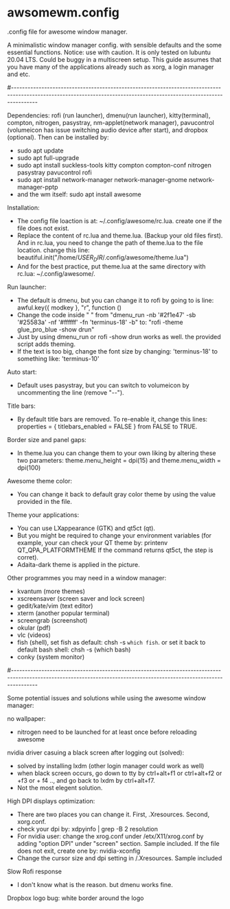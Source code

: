 # awsomewm.config

.config file for awesome window manager.

A minimalistic window manager config. with sensible defaults and the some essential functions.
Notice: use with caution. It is only tested on lubuntu 20.04 LTS. Could be buggy in a multiscreen setup. 
This guide assumes that you have many of the applications already such as xorg, a login manager and etc. 

#---------------------------------------------------------------------------------------------------------------------------------------------------------------------

Dependencies: rofi (run launcher), dmenu(run launcher), kitty(terminal), compton, nitrogen, pasystray, nm-applet(network manager), pavucontrol (volumeicon has issue switching audio device after start), and dropbox (optional). Then can be installed by: 
- sudo apt update
- sudo apt full-upgrade
- sudo apt install suckless-tools kitty compton compton-conf nitrogen pasystray pavucontrol rofi
- sudo apt install network-manager network-manager-gnome network-manager-pptp
- and the wm itself: sudo apt install awesome

Installation: 
- The config file loaction is at: ~/.config/awesome/rc.lua. create one if the file does not exist. 
- Replace the content of rc.lua and theme.lua. (Backup your old files first). And in rc.lua, you need to change the path of theme.lua to the file location. change this line: beautiful.init("/home/$USER_DIR$/.config/awesome/theme.lua")
- And for the best practice, put theme.lua at the same directory with rc.lua: ~/.config/awesome/. 

Run launcher:
- The default is dmenu, but you can change it to rofi by going to is line: awful.key({ modkey },            "r",     function ()
- Change the code inside " " from "dmenu_run -nb '#2f1e47' -sb '#25583a' -nf '#ffffff' -fn 'terminus-18' -b" to: "rofi -theme glue_pro_blue -show drun"
- Just by using dmenu_run or rofi -show drun works as well. the provided script adds theming. 
- If the text is too big, change the font size by changing: 'terminus-18' to something like: 'terminus-10'

Auto start:
- Default uses pasystray, but you can switch to volumeicon by uncommenting the line (remove "--").

Title bars:
- By default title bars are removed. To re-enable it, change this lines: properties = { titlebars_enabled = FALSE } from FALSE to TRUE.   

Border size and panel gaps:
- In theme.lua you can change them to your own liking by altering these two parameters: theme.menu_height = dpi(15) and theme.menu_width  = dpi(100)

Awesome theme color:
- You can change it back to default gray color theme by using the value provided in the file.

Theme your applications: 
- You can use LXappearance (GTK) and qt5ct (qt).
- But you might be required to change your environment variables (for example, your can check your QT theme by: printenv QT_QPA_PLATFORMTHEME If the command returns qt5ct, the step is corret).
- Adaita-dark theme is applied in the picture. 

Other programmes you may need in a window manager:
- kvantum (more themes)
- xscreensaver (screen saver and lock screen)
- gedit/kate/vim (text editor)
- xterm (another popular terminal)
- screengrab (screenshot)
- okular (pdf)
- vlc (videos)
- fish (shell), set fish as default: chsh -s `which fish`. or set it back to default bash shell: chsh -s (which bash)
- conky (system monitor)

#---------------------------------------------------------------------------------------------------------------------------------------------------------------------

Some potential issues and solutions while using the awesome window manager:

no wallpaper:
- nitrogen need to be launched for at least once before reloading awesome

nvidia driver casuing a black screen after logging out (solved):
- solved by installing lxdm (other login manager could work as well)
- when black screen occurs, go down to tty by ctrl+alt+f1 or ctrl+alt+f2 or +f3 or + f4 .., and go back to lxdm by ctrl+alt+f7.
- Not the most elegent solution.

High DPI displays optimization:
- There are two places you can change it. First, .Xresources. Second, xorg.conf.
- check your dpi by: xdpyinfo | grep -B 2 resolution
- For nvidia user: change the xrog.conf under /etx/X11/xrog.conf by adding "option DPI" under "screen" section. Sample included. If the file does not exit, create one by: nvidia-xconfig
- Change the cursor size and dpi setting in /.Xresources. Sample included
 
Slow Rofi response
- I don't know what is the reason. but dmenu works fine.

Dropbox logo bug: white border around the logo
